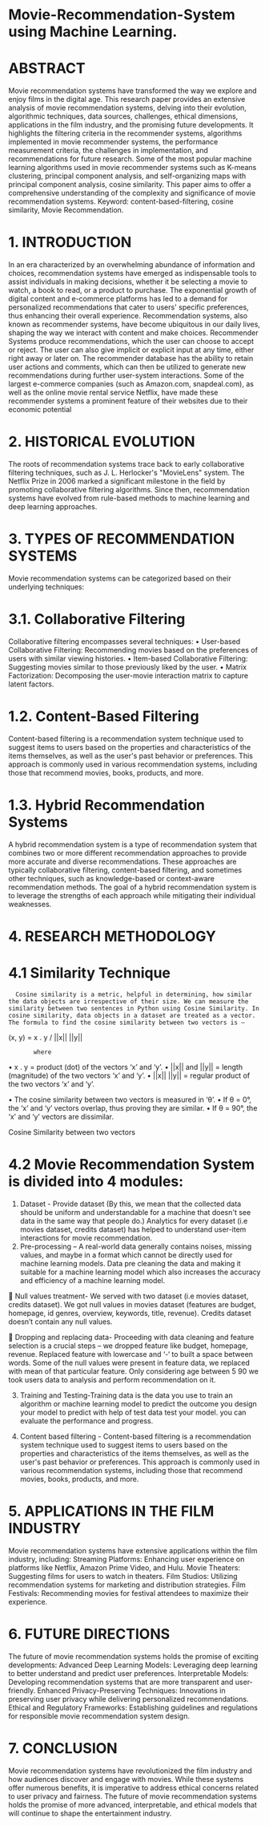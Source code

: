 # Movie-Recommendation-System using Machine Learning.
# ABSTRACT 
 Movie recommendation systems have transformed the way we explore and enjoy films in the digital age. This research paper provides an extensive analysis of movie recommendation systems, delving into their evolution, algorithmic techniques, data sources, challenges, ethical dimensions, applications in the film industry, and the promising future developments.
  It highlights the filtering criteria in the recommender systems, algorithms implemented in movie recommender systems, the performance measurement criteria, the challenges in implementation, and recommendations for future research. Some of the most popular machine learning algorithms used in movie recommender systems such as K-means clustering, principal component analysis, and self-organizing maps with principal component analysis, cosine similarity.  This paper aims to offer a comprehensive understanding of the complexity and significance of movie recommendation systems. 
Keyword: content-based-filtering, cosine similarity, Movie Recommendation.


#                                1.	INTRODUCTION
 In an era characterized by an overwhelming abundance of information and choices, recommendation systems have emerged as indispensable tools to assist individuals in making decisions, whether it be selecting a movie to watch, a book to read, or a product to purchase. The exponential growth of digital content and e-commerce platforms has led to a demand for personalized recommendations that cater to users' specific preferences, thus enhancing their overall experience. Recommendation systems, also known as recommender systems, have become ubiquitous in our daily lives, shaping the way we interact with content and make choices. Recommender Systems produce recommendations, which the user can choose to accept or reject. The user can also give implicit or explicit input at any time, either right away or later on. The recommender database has the ability to retain user actions and comments, which can then be utilized to generate new recommendations during further user-system interactions. Some of the largest e-commerce companies (such as Amazon.com, snapdeal.com), as well as the online movie rental service Netflix, have made these recommender systems a prominent feature of their websites due to their economic potential
#                                  2. HISTORICAL EVOLUTION 
The roots of recommendation systems trace back to early collaborative filtering techniques, such as J. L. Herlocker's "MovieLens" system. The Netflix Prize in 2006 marked a significant milestone in the field by promoting collaborative filtering algorithms. Since then, recommendation systems have evolved from rule-based methods to machine learning and deep learning approaches. 
 
 
  #                   3. TYPES OF  RECOMMENDATION SYSTEMS 

Movie recommendation systems can be categorized based on their underlying techniques: 
#                        3.1. Collaborative Filtering 
Collaborative filtering encompasses several techniques: 
•	User-based Collaborative Filtering:  Recommending movies based on the preferences of users with similar viewing histories. 
•	Item-based Collaborative Filtering:  Suggesting movies similar to those previously liked by the user. 
•	Matrix Factorization: Decomposing the user-movie interaction matrix to capture latent factors. 

#                        1.2.	Content-Based Filtering 
Content-based filtering is a recommendation system technique used to suggest items to users based on the properties and characteristics of the items themselves, as well as the user's past behavior or preferences. This approach is commonly used in various recommendation systems, including those that recommend movies, books, products, and more.

#                        1.3.	Hybrid Recommendation Systems  
A hybrid recommendation system is a type of recommendation system that combines two or more different recommendation approaches to provide more accurate and diverse recommendations. These approaches are typically collaborative filtering, content-based filtering, and sometimes other techniques, such as knowledge-based or context-aware recommendation methods. The goal of a hybrid recommendation system is to leverage the strengths of each approach while mitigating their individual weaknesses.




#                         4.	RESEARCH METHODOLOGY

#                         4.1	 Similarity Technique
      Cosine similarity is a metric, helpful in determining, how similar the data objects are irrespective of their size. We can measure the similarity between two sentences in Python using Cosine Similarity. In cosine similarity, data objects in a dataset are treated as a vector. The formula to find the cosine similarity between two vectors is –

 (x, y) = x . y / ||x||   ||y||

           where
•	x . y = product (dot) of the vectors ‘x’ and ‘y’.
•	||x|| and ||y|| = length (magnitude) of the two vectors ‘x’ and ‘y’.
•	||x||   ||y|| = regular product of the two vectors ‘x’ and ‘y’.

•	The cosine similarity between two vectors is measured in ‘θ’.
•	If θ = 0°, the ‘x’ and ‘y’ vectors overlap, thus proving they are similar.
•	If θ = 90°, the ‘x’ and ‘y’ vectors are dissimilar.

 
Cosine Similarity between two vectors
#                              4.2 Movie Recommendation System is divided into 4 modules:

1.	Dataset - Provide dataset (By this, we mean that the collected data should be uniform and understandable for a machine that doesn't see data in the same way that people do.)
Analytics for every dataset (i.e movies dataset, credits dataset) has helped to understand user-item interactions for movie recommendation.
2.	Pre-processing – A real-world data generally contains noises, missing values, and maybe in a format which cannot be directly used for machine learning models. Data pre cleaning the data and making it suitable for a machine learning model which also increases the accuracy and efficiency of a machine learning model.

	Null values treatment- We served with two dataset (i.e  movies dataset, credits dataset). We got null values in movies dataset (features are budget, homepage, id genres, overview, keywords, title, revenue). Credits dataset doesn’t contain any null values.

	Dropping and replacing data- Proceeding with data cleaning and feature selection is a crucial steps – we dropped feature like budget, homepage, revenue. Replaced feature with lowercase and ‘-‘ to built a space between words. Some of the null values were present in feature data, we replaced with mean of that particular feature. Only considering age between 5 90 we took users data to analysis and perform recommendation on it.       





	

	


                

	





3.	Training and Testing-Training data is the data you use to train an algorithm or machine learning model to predict the outcome you design your model to predict with help of test data test your model. you can evaluate the performance and progress.

4.	Content based filtering - Content-based filtering is a recommendation system technique used to suggest items to users based on the properties and characteristics of the items themselves, as well as the user's past behavior or preferences. This approach is commonly used in various recommendation systems, including those that recommend movies, books, products, and more.

  #                    5.  APPLICATIONS IN THE FILM INDUSTRY 
 
Movie recommendation systems have extensive applications within the film industry, including: 
Streaming Platforms:  Enhancing user experience on platforms like Netflix, Amazon Prime Video, and Hulu. 
Movie Theaters: Suggesting films for users to watch in theaters. 
Film Studios: Utilizing recommendation systems for marketing and distribution strategies. 
Film Festivals: Recommending movies for festival attendees to maximize their experience. 
 
 
 #                                        6.  FUTURE DIRECTIONS 
 
The future of movie recommendation systems holds the promise of exciting developments: 
Advanced Deep Learning Models:  Leveraging deep learning to better understand and predict user preferences. 
Interpretable Models:  Developing recommendation systems that are more transparent and user-friendly. 
Enhanced Privacy-Preserving Techniques:  Innovations in preserving user privacy while delivering personalized recommendations. 
Ethical and Regulatory Frameworks:  Establishing guidelines and regulations for responsible movie recommendation system design. 
 
#                                               7. CONCLUSION 
 
Movie recommendation systems have revolutionized the film industry and how audiences discover and engage with movies. While these systems offer numerous benefits, it is imperative to address ethical concerns related to user privacy and fairness. The future of movie recommendation systems holds the promise of more advanced, interpretable, and ethical models that will continue to shape the entertainment industry. 
 
  
 
 
  
 
 
 
 
 
 
  
 

